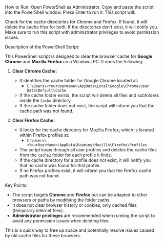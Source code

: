 How to Run:
Open PowerShell as Administrator.
Copy and paste the script into the PowerShell window.
Press Enter to run it.
This script will:

Check for the cache directories for Chrome and Firefox.
If found, it will delete the cache files for both.
If the directories don’t exist, it will notify you.
Make sure to run this script with administrator privileges to avoid permission issues.

Description of the PowerShell Script:

This PowerShell script is designed to clear the browser cache for **Google Chrome** and **Mozilla Firefox** on a Windows PC. It does the following:

1. **Clear Chrome Cache:**
   - It identifies the cache folder for Google Chrome located at:
     - `C:\Users\<YourUserName>\AppData\Local\Google\Chrome\User Data\Default\Cache`
   - If the cache folder exists, the script will delete all files and subfolders inside the `Cache` directory.
   - If the cache folder does not exist, the script will inform you that the cache path was not found.

2. **Clear Firefox Cache:**
   - It looks for the cache directory for Mozilla Firefox, which is located within Firefox profiles at:
     - `C:\Users\<YourUserName>\AppData\Roaming\Mozilla\Firefox\Profiles`
   - The script loops through all user profiles and deletes the cache files from the `cache2` folder for each profile it finds.
   - If the cache directory for a profile does not exist, it will notify you that no cache was found for that profile.
   - If no Firefox profiles exist, it will inform you that the Firefox cache path was not found.

Key Points:
- The script targets **Chrome** and **Firefox** but can be adapted to other browsers or paths by modifying the folder paths.
- It does not clear browser history or cookies, only cached files (temporary internet files).
- **Administrator privileges** are recommended when running the script to avoid any permission issues when deleting files.
  
This is a quick way to free up space and potentially resolve issues caused by old cache files for these browsers.
